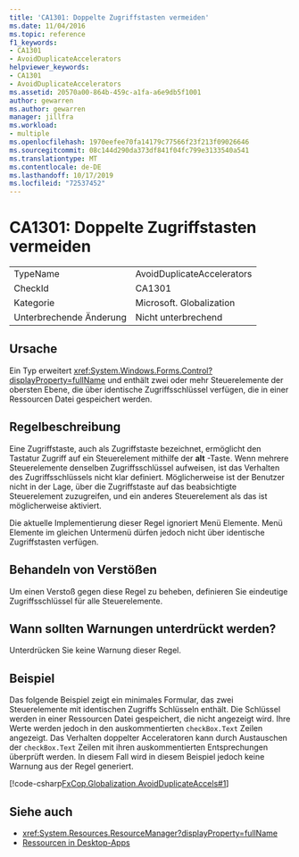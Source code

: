 ```yaml
---
title: 'CA1301: Doppelte Zugriffstasten vermeiden'
ms.date: 11/04/2016
ms.topic: reference
f1_keywords:
- CA1301
- AvoidDuplicateAccelerators
helpviewer_keywords:
- CA1301
- AvoidDuplicateAccelerators
ms.assetid: 20570a00-864b-459c-a1fa-a6e9db5f1001
author: gewarren
ms.author: gewarren
manager: jillfra
ms.workload:
- multiple
ms.openlocfilehash: 1970eefee70fa14179c77566f23f213f09026646
ms.sourcegitcommit: 08c144d290da373df841f04fc799e3133540a541
ms.translationtype: MT
ms.contentlocale: de-DE
ms.lasthandoff: 10/17/2019
ms.locfileid: "72537452"
---
```

# <a name="ca1301-avoid-duplicate-accelerators"></a>CA1301: Doppelte Zugriffstasten vermeiden

|||
|-|-|
|TypeName|AvoidDuplicateAccelerators|
|CheckId|CA1301|
|Kategorie|Microsoft. Globalization|
|Unterbrechende Änderung|Nicht unterbrechend|

## <a name="cause"></a>Ursache
Ein Typ erweitert <xref:System.Windows.Forms.Control?displayProperty=fullName> und enthält zwei oder mehr Steuerelemente der obersten Ebene, die über identische Zugriffsschlüssel verfügen, die in einer Ressourcen Datei gespeichert werden.

## <a name="rule-description"></a>Regelbeschreibung

Eine Zugriffstaste, auch als Zugriffstaste bezeichnet, ermöglicht den Tastatur Zugriff auf ein Steuerelement mithilfe der **alt** -Taste. Wenn mehrere Steuerelemente denselben Zugriffsschlüssel aufweisen, ist das Verhalten des Zugriffsschlüssels nicht klar definiert. Möglicherweise ist der Benutzer nicht in der Lage, über die Zugriffstaste auf das beabsichtigte Steuerelement zuzugreifen, und ein anderes Steuerelement als das ist möglicherweise aktiviert.

Die aktuelle Implementierung dieser Regel ignoriert Menü Elemente. Menü Elemente im gleichen Untermenü dürfen jedoch nicht über identische Zugriffstasten verfügen.

## <a name="how-to-fix-violations"></a>Behandeln von Verstößen
Um einen Verstoß gegen diese Regel zu beheben, definieren Sie eindeutige Zugriffsschlüssel für alle Steuerelemente.

## <a name="when-to-suppress-warnings"></a>Wann sollten Warnungen unterdrückt werden?
Unterdrücken Sie keine Warnung dieser Regel.

## <a name="example"></a>Beispiel
Das folgende Beispiel zeigt ein minimales Formular, das zwei Steuerelemente mit identischen Zugriffs Schlüsseln enthält. Die Schlüssel werden in einer Ressourcen Datei gespeichert, die nicht angezeigt wird. Ihre Werte werden jedoch in den auskommentierten `checkBox.Text` Zeilen angezeigt. Das Verhalten doppelter Acceleratoren kann durch Austauschen der `checkBox.Text` Zeilen mit ihren auskommentierten Entsprechungen überprüft werden. In diesem Fall wird in diesem Beispiel jedoch keine Warnung aus der Regel generiert.

[!code-csharp[FxCop.Globalization.AvoidDuplicateAccels#1](../code-quality/codesnippet/CSharp/ca1301-avoid-duplicate-accelerators_1.cs)]

## <a name="see-also"></a>Siehe auch

- <xref:System.Resources.ResourceManager?displayProperty=fullName>
- [Ressourcen in Desktop-Apps](/dotnet/framework/resources/index)
